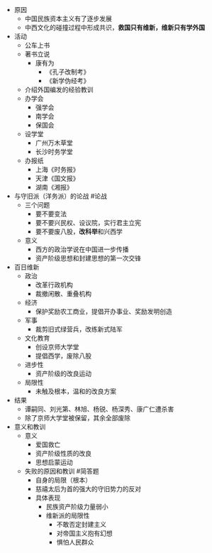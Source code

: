 - 原因
	- 中国民族资本主义有了逐步发展
	- 中西文化的碰撞过程中形成共识，**救国只有维新，维新只有学外国**
- 活动
	- 公车上书
	- 著书立说
		- 康有为
			- 《孔子改制考》
			- 《新学伪经考》
	- 介绍外国编发的经验教训
	- 办学会
		- 强学会
		- 南学会
		- 保国会
	- 设学堂
		- 广州万木草堂
		- 长沙时务学堂
	- 办报纸
		- 上海《时务报》
		- 天津《国文报》
		- 湖南《湘报》
- 与守旧派（洋务派）的论战 #论战
	- 三个问题
		- 要不要变法
		- 要不要兴民权、设议院，实行君主立宪
		- 要不要废八股，**改科举**和兴西学
	- 意义
		- 西方的政治学说在中国进一步传播
		- 资产阶级思想和封建思想的第一次交锋
- 百日维新
	- 政治
		- 改革行政机构
		- 裁撤闲散、重叠机构
	- 经济
		- 保护奖励农工商业，提倡开办事业、奖励发明创造
	- 军事
		- 裁剪旧式绿营兵，改练新式陆军
	- 文化教育
		- 创设京师大学堂
		- 提倡西学，废除八股
	- 进步性
		- 资产阶级的改良运动
	- 局限性
		- 未触及根本，温和的改良方案
- 结果
	- 谭嗣同、刘光第、林旭、杨锐、杨深秀、康广仁遭杀害
	- 除了京师大学堂被保留，其余全部废除
- 意义和教训
	- 意义
		- 爱国救亡
		- 资产阶级性质的改良
		- 思想启蒙运动
	- 失败的原因和教训 #简答题
		- 自身的局限（根本）
		- 慈禧太后为首的强大的守旧势力的反对
		- 具体表现
			- 民族资产阶级力量弱小
			- 维新派的局限性
				- 不敢否定封建主义
				- 对帝国主义抱有幻想
				- 惧怕人民群众